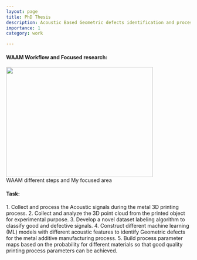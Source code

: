 ```yaml
---
layout: page
title: PhD Thesis
description: Acoustic Based Geometric defects identification and process parameter map generation using machine learning Models for Wire Arc Additive Manufacturing(WAAM).
importance: 1
category: work

---
```


<h4>WAAM Workflow and Focused research:</h4>
<div class="row justify-content-sm-center">
    <div class="col-sm-8 mt-3 mt-md-0">
    <img width= 400 height = 300 src="{{ '/assets/img/workflow.png' | relative_url }}" alt="" title="Multi-objective optimisation"/>
    </div>
</div>
<div class="caption"> WAAM different steps and My focused area </div>
<!-----
<div class="row justify-content-sm-center">
    <div class="col-sm-8 mt-3 mt-md-0">
    <img  src="{{ '/assets/img/workflow.jpg' | relative_url }}" alt="" title="workflow.png"/>
    </div>
</div>
<div class="caption"> WAAM different steps and My focused area </div>


</div>
<div class="row">
    <div class="col-sm mt-3 mt-md-0">
        <img class="img-fluid rounded z-depth-1" src="{{ '/assets/img/workflow.png' | relative_url }}" alt="" title="example image"/>
    </div>
</div>
-->
<h4>Task:</h4>
1. Collect and process the Acoustic signals during the metal 3D printing process.
2. Collect and analyze the 3D point cloud from the printed object for experimental purpose.
3. Develop a novel dataset labeling algorithm to classify good and defective signals.
4. Construct different machine learning (ML) models with different acoustic features to identify Geometric defects for the metal additive
manufacturing process.
5. Build process parameter maps based on the probability for different materials so that good quality printing process parameters can be
achieved.

<!-----
    layout: page
    title: project
    description: a project with a background image
    img: /assets/img/DSC_0083.jpg
    ---
<!--
during metal additive manufacturing
process.
-->
```
